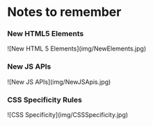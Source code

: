 <h1 class="darkorange">Notes to remember</h1>

<h3>New HTML5 Elements</h3>
![New HTML 5 Elements](img/NewElements.jpg)

<h3>New JS APIs</h3>
![New JS APIs](img/NewJSApis.jpg)

<h3>CSS Specificity Rules</h3>
![CSS Specificity](img/CSSSpecificity.jpg)
